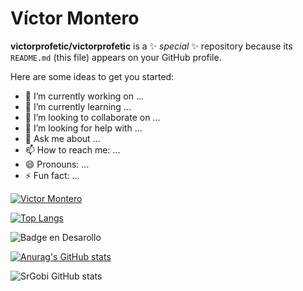 # Víctor Montero 


**victorprofetic/victorprofetic** is a ✨ _special_ ✨ repository because its `README.md` (this file) appears on your GitHub profile.

Here are some ideas to get you started:

- 🔭 I’m currently working on ...
- 🌱 I’m currently learning ...
- 👯 I’m looking to collaborate on ...
- 🤔 I’m looking for help with ...
- 💬 Ask me about ...
- 📫 How to reach me: ...
- 😄 Pronouns: ...
- ⚡ Fun fact: ...

[![Victor Montero](https://github-readme-stats.vercel.app/api?username=victorprofetic)](https://github.com/anuraghazra/github-readme-stats&locale=es)

[![Top Langs](https://github-readme-stats.vercel.app/api/top-langs/?username=victorprofetic)](https://github.com/SrGobi/github-readme-stats&locale=es)


![Badge en Desarollo](https://img.shields.io/badge/STATUS-EN%20DESAROLLO-green)

[![Anurag's GitHub stats](https://github-readme-stats.vercel.app/api?username=victorprofetic)](https://github.com/SrGobi/github-readme-stats)


![SrGobi GitHub stats](https://github-readme-stats.vercel.app/api?username=SrGobi&show_icons=true)
